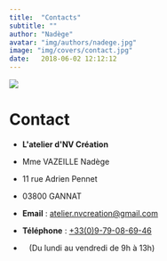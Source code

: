 ```yaml
---
title:  "Contacts"
subtitle: ""
author: "Nadège"
avatar: "img/authors/nadege.jpg"
image: "img/covers/contact.jpg"
date:   2018-06-02 12:12:12
---
```


![](img/covers/logo.jpg)

Contact
=====


* **L'atelier d'NV Création**
* Mme VAZEILLE Nadège
* 11 rue Adrien Pennet
* 03800 GANNAT

 
* **Email** : <a href="mailto:atelier.nvcreation@gmail.com">atelier.nvcreation@gmail.com</a>       
* **Téléphone** : <a href="tel:+33979086946">+33(0)9-79-08-69-46</a>
* &nbsp;&nbsp;&nbsp;(Du lundi au vendredi de 9h à 13h)






